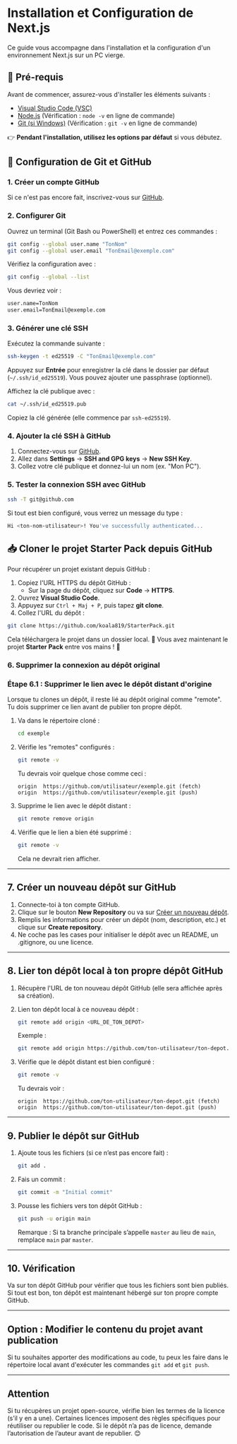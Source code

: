 # Installation et Configuration de Next.js

Ce guide vous accompagne dans l'installation et la configuration d'un environnement Next.js sur un PC vierge.

## 📌 Pré-requis

Avant de commencer, assurez-vous d'installer les éléments suivants :

- [Visual Studio Code (VSC)](https://code.visualstudio.com/)
- [Node.js](https://nodejs.org/fr) (Vérification : `node -v` en ligne de commande)
- [Git (si Windows)](https://git-scm.com/downloads/win) (Vérification : `git -v` en ligne de commande)

👉 **Pendant l'installation, utilisez les options par défaut** si vous débutez.

## 🚀 Configuration de Git et GitHub

### 1. Créer un compte GitHub
Si ce n'est pas encore fait, inscrivez-vous sur [GitHub](https://github.com/).

### 2. Configurer Git

Ouvrez un terminal (Git Bash ou PowerShell) et entrez ces commandes :

```sh
git config --global user.name "TonNom"
git config --global user.email "TonEmail@exemple.com"
```

Vérifiez la configuration avec :

```sh
git config --global --list
```

Vous devriez voir :

```sh
user.name=TonNom
user.email=TonEmail@exemple.com
```

### 3. Générer une clé SSH

Exécutez la commande suivante :

```sh
ssh-keygen -t ed25519 -C "TonEmail@exemple.com"
```

Appuyez sur **Entrée** pour enregistrer la clé dans le dossier par défaut (`~/.ssh/id_ed25519`). Vous pouvez ajouter une passphrase (optionnel).

Affichez la clé publique avec :

```sh
cat ~/.ssh/id_ed25519.pub
```

Copiez la clé générée (elle commence par `ssh-ed25519`).

### 4. Ajouter la clé SSH à GitHub

1. Connectez-vous sur [GitHub](https://github.com/).
2. Allez dans **Settings** → **SSH and GPG keys** → **New SSH Key**.
3. Collez votre clé publique et donnez-lui un nom (ex. "Mon PC").

### 5. Tester la connexion SSH avec GitHub

```sh
ssh -T git@github.com
```

Si tout est bien configuré, vous verrez un message du type :

```sh
Hi <ton-nom-utilisateur>! You've successfully authenticated...
```

## 📥 Cloner le projet Starter Pack depuis GitHub

Pour récupérer un projet existant depuis GitHub :

1. Copiez l'URL HTTPS du dépôt GitHub :
   - Sur la page du dépôt, cliquez sur **Code** → **HTTPS**.
2. Ouvrez **Visual Studio Code**.
3. Appuyez sur `Ctrl + Maj + P`, puis tapez **git clone**.
4. Collez l'URL du dépôt :

```sh
git clone https://github.com/koala819/StarterPack.git
```

Cela téléchargera le projet dans un dossier local. 🎉 Vous avez maintenant le projet **Starter Pack** entre vos mains ! 🚀


### 6. Supprimer la connexion au dépôt original

### Étape 6.1 : Supprimer le lien avec le dépôt distant d'origine

Lorsque tu clones un dépôt, il reste lié au dépôt original comme "remote". Tu dois supprimer ce lien avant de publier ton propre dépôt.

1. Va dans le répertoire cloné :

    ```bash
    cd exemple
    ```

2. Vérifie les "remotes" configurés :

    ```bash
    git remote -v
    ```

    Tu devrais voir quelque chose comme ceci :

    ```
    origin  https://github.com/utilisateur/exemple.git (fetch)
    origin  https://github.com/utilisateur/exemple.git (push)
    ```

3. Supprime le lien avec le dépôt distant :

    ```bash
    git remote remove origin
    ```

4. Vérifie que le lien a bien été supprimé :

    ```bash
    git remote -v
    ```

    Cela ne devrait rien afficher.

---

## 7. Créer un nouveau dépôt sur GitHub

1. Connecte-toi à ton compte GitHub.
2. Clique sur le bouton **New Repository** ou va sur [Créer un nouveau dépôt](https://github.com/new).
3. Remplis les informations pour créer un dépôt (nom, description, etc.) et clique sur **Create repository**.
4. Ne coche pas les cases pour initialiser le dépôt avec un README, un .gitignore, ou une licence.

---

## 8. Lier ton dépôt local à ton propre dépôt GitHub

1. Récupère l'URL de ton nouveau dépôt GitHub (elle sera affichée après sa création).
2. Lien ton dépôt local à ce nouveau dépôt :

    ```bash
    git remote add origin <URL_DE_TON_DEPOT>
    ```

    Exemple :

    ```bash
    git remote add origin https://github.com/ton-utilisateur/ton-depot.git
    ```

3. Vérifie que le dépôt distant est bien configuré :

    ```bash
    git remote -v
    ```

    Tu devrais voir :

    ```
    origin  https://github.com/ton-utilisateur/ton-depot.git (fetch)
    origin  https://github.com/ton-utilisateur/ton-depot.git (push)
    ```

---

## 9. Publier le dépôt sur GitHub

1. Ajoute tous les fichiers (si ce n’est pas encore fait) :

    ```bash
    git add .
    ```

2. Fais un commit :

    ```bash
    git commit -m "Initial commit"
    ```

3. Pousse les fichiers vers ton dépôt GitHub :

    ```bash
    git push -u origin main
    ```

    Remarque : Si ta branche principale s’appelle `master` au lieu de `main`, remplace `main` par `master`.

---

## 10. Vérification

Va sur ton dépôt GitHub pour vérifier que tous les fichiers sont bien publiés. Si tout est bon, ton dépôt est maintenant hébergé sur ton propre compte GitHub.

---

## Option : Modifier le contenu du projet avant publication

Si tu souhaites apporter des modifications au code, tu peux les faire dans le répertoire local avant d'exécuter les commandes `git add` et `git push`.

---

## Attention

Si tu récupères un projet open-source, vérifie bien les termes de la licence (s’il y en a une). Certaines licences imposent des règles spécifiques pour réutiliser ou republier le code. Si le dépôt n’a pas de licence, demande l’autorisation de l’auteur avant de republier. 😊









